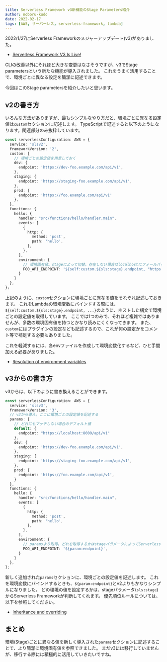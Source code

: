 ```yaml
---
title: Serverless Framework v3新機能のStage Parameters紹介
author: noboru-kudo
date: 2022-02-17
tags: [AWS, サーバーレス, serverless-framework, lambda]
---
```


2022/1/27にServerless Frameworkのメジャーアップデート(v3)がありました。

- [Serverless Framework V3 Is Live!](https://www.serverless.com/blog/serverless-framework-v3-is-live)

CLIの改善以外にそれほど大きな変更はなさそうですが、v3でStage parametersという新たな機能が導入されました。
これをうまく活用することで、環境ごとに異なる設定を簡潔に記述できます。

今回はこのStage parametersを紹介したいと思います。

## v2の書き方

いろんな方法がありますが、最もシンプルなやり方だと、環境ごとに異なる設定値は`custom`セクションに記述します。
TypeScriptで記述すると以下のようになります。関連部分のみ抜粋しています。

```typescript
const serverlessConfiguration: AWS = {
  service: 'slsv2',
  frameworkVersion: '2',
  custom: {
    // 環境ごとの設定値を用意しておく
    dev: {
      endpoint: 'https://dev-foo.example.com/api/v1',
    },
    staging: {
      endpoint: 'https://staging-foo.example.com/api/v1',
    },
    prod: {
      endpoint: 'https://foo.example.com/api/v1'
    },
  },
  functions: {
    hello: {
      handler: "src/functions/hello/handler.main",
      events: [
        {
          http: {
            method: 'post',
            path: 'hello',
          },
        },
      ],
      environment: {
        // 環境固有値。stageによって切替。存在しない場合はlocalhostにフォールバック
        FOO_API_ENDPOINT: '${self:custom.${sls:stage}.endpoint, "https://localhost:8000/api/v1"}'
      }
    }
  },
};
```

上記のように、`custom`セクションに環境ごとに異なる値をそれぞれ記述しておきます。
これをLambdaの環境変数にバインドする際には、`${self:custom.${sls:stage}.endpoint, ...}`のように、ネストした構文で環境ごとの設定値を取得しています。
ここでは1つのみで、それほど複雑ではありませんが、多数の環境固有値を持つとかなり読みにくくなってきます。
また、`custom`にはプラグインの設定なども記述するので、これが何の設定かをコメント等で補足する必要もありました。

これを軽減するには、各envファイルを作成して環境変数化するなど、ひと手間加える必要がありました。

- [Resolution of environment variables](https://www.serverless.com/framework/docs/environment-variables)

## v3からの書き方

v3からは、以下のように書き換えることができます。

```typescript
const serverlessConfiguration: AWS = {
  service: 'slsv3',
  frameworkVersion: '3',
  // v3から導入。ここに環境ごとの設定値を記述する
  params: {
    // どれにもマッチしない場合のデフォルト値
    default: {
      endpoint: "https://localhost:8000/api/v1"
    },
    dev: {
      endpoint: 'https://dev-foo.example.com/api/v1',
    },
    staging: {
      endpoint: 'https://staging-foo.example.com/api/v1',
    },
    prod: {
      endpoint: 'https://foo.example.com/api/v1',
    }
  },
  functions: {
    hello: {
      handler: "src/functions/hello/handler.main",
      events: [
        {
          http: {
            method: 'post',
            path: 'hello',
          },
        },
      ],
      environment: {
        // paramsより取得。どれを取得するかはstageパラメータによってServerless Frameworkが考慮してくれる
        FOO_API_ENDPOINT: '${param:endpoint}',
      }
    }
  },
};
```

新しく追加された`params`セクションに、環境ごとの設定値を記述します。
これを環境変数にバインドするときも、`${param:endpoint}`とv2よりもかなりシンプルになりました。
どの環境の値を設定するかは、stageパラメータ(`sls:stage`)からServerless Frameworkが判断してくれます。
優先順位ルールについては、以下を参照してください。
- [Inheritance and overriding](https://www.serverless.com/framework/docs/guides/parameters#inheritance-and-overriding)

## まとめ

環境(Stage)ごとに異なる値を新しく導入された`params`セクションに記述することで、より簡潔に環境固有値を参照できました。
まだv3には移行していませんが、移行する際には積極的に活用していきたいですね。
